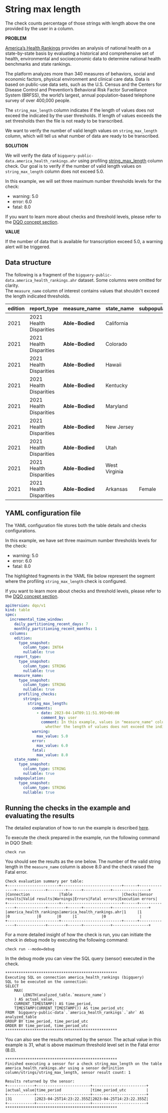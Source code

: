 # String max length

The check counts percentage of those strings with length above the one provided by the user in a column.

**PROBLEM**

[America’s Health Rankings](https://www.americashealthrankings.org/about/methodology/our-reports) provides an analysis of national health on a state-by-state basis by evaluating a historical and comprehensive set of health, environmental and socioeconomic data to determine national health benchmarks and state rankings.

The platform analyzes more than 340 measures of behaviors, social and economic factors, physical environment and clinical care data.
Data is based on public-use data sets, such as the U.S. Census and the Centers for Disease Control and Prevention’s Behavioral Risk Factor Surveillance System (BRFSS),
the world’s largest, annual population-based telephone survey of over 400,000 people.

The `string_max_length` column indicates if the length of values does not exceed the indicated by the user thresholds. If length of values exceeds the set thresholds then the file is not ready to be transcribed.

We want to verify the number of valid length values on `string_max_length` column, which will tell us what number of data are
ready to be transcribed.

**SOLUTION**

We will verify the data of `bigquery-public-data.america_health_rankings.ahr` using profiling
[string_max_length](../checks/column/strings/string-length-above-max-length-percent.md) column check.
Our goal is to verify if the number of valid length values on `string_max_length` column does not exceed 5.0.

In this example, we will set three maximum number thresholds levels for the check:

- warning: 5.0
- error: 6.0
- fatal: 8.0

If you want to learn more about checks and threshold levels, please refer to the [DQO concept section](../dqo-concepts/checks/index.md).

**VALUE**

If the number of data that is available for transcription exceed 5.0, a warning alert will be triggered.

## Data structure

The following is a fragment of the `bigquery-public-data.america_health_rankings.ahr` dataset. Some columns were omitted for clarity.  
The `measure_name` column of interest contains values that shouldn't exceed the length indicated thresholds.

| edition | report_type             | measure_name    | state_name    | subpopulation |
|:--------|:------------------------|:----------------|:--------------|:--------------|
| 2021    | 2021 Health Disparities | **Able-Bodied** | California    |               |
| 2021    | 2021 Health Disparities | **Able-Bodied** | Colorado      |               |
| 2021    | 2021 Health Disparities | **Able-Bodied** | Hawaii        |               |
| 2021    | 2021 Health Disparities | **Able-Bodied** | Kentucky      |               |
| 2021    | 2021 Health Disparities | **Able-Bodied** | Maryland      |               |
| 2021    | 2021 Health Disparities | **Able-Bodied** | New Jersey    |               |
| 2021    | 2021 Health Disparities | **Able-Bodied** | Utah          |               |
| 2021    | 2021 Health Disparities | **Able-Bodied** | West Virginia |               |
| 2021    | 2021 Health Disparities | **Able-Bodied** | Arkansas      | Female        |

## YAML configuration file

The YAML configuration file stores both the table details and checks configurations.

In this example, we have set three maximum number thresholds levels for the check:

- warning: 5.0
- error: 6.0
- fatal: 8.0

The highlighted fragments in the YAML file below represent the segment where the profiling `string_max_length` check is configured.

If you want to learn more about checks and threshold levels, please refer to the [DQO concept section](../dqo-concepts/checks/index.md).

```yaml hl_lines="17-34"
apiVersion: dqo/v1
kind: table
spec:
  incremental_time_window:
    daily_partitioning_recent_days: 7
    monthly_partitioning_recent_months: 1
  columns:
    edition:
      type_snapshot:
        column_type: INT64
        nullable: true
    report_type:
      type_snapshot:
        column_type: STRING
        nullable: true
    measure_name:
      type_snapshot:
        column_type: STRING
        nullable: true
      profiling_checks:
        strings:
          string_max_length:
            comments:
              - date: 2023-04-14T09:11:51.993+00:00
                comment_by: user
                comment: In this example, values in "measure_name" column are verified
                  whether the length of values does not exceed the indicated thresholds.
            warning:
              max_value: 5.0
            error:
              max_value: 6.0
            fatal:
              max_value: 8.0
    state_name:
      type_snapshot:
        column_type: STRING
        nullable: true
    subpopulation:
      type_snapshot:
        column_type: STRING
        nullable: true
```
## Running the checks in the example and evaluating the results

The detailed explanation of how to run the example is described [here](../#running-the-examples).

To execute the check prepared in the example, run the following command in DQO Shell:

``` 
check run
```
You should see the results as the one below.
The number of the valid string length in the `measure_name` column is above 8.0 and the check raised the Fatal error.
```
Check evaluation summary per table:
+-----------------------+---------------------------+------+--------------+-------------+--------+------+------------+----------------+
|Connection             |Table                      |Checks|Sensor results|Valid results|Warnings|Errors|Fatal errors|Execution errors|
+-----------------------+---------------------------+------+--------------+-------------+--------+------+------------+----------------+
|america_health_rankings|america_health_rankings.ahr|1     |1             |0            |0       |0     |1           |0               |
+-----------------------+---------------------------+------+--------------+-------------+--------+------+------------+----------------+
```
For a more detailed insight of how the check is run, you can initiate the check in debug mode by executing the
following command:

```
check run --mode=debug
```

In the debug mode you can view the SQL query (sensor) executed in the check.

```
**************************************************
Executing SQL on connection america_health_rankings (bigquery)
SQL to be executed on the connection:
SELECT
    MAX(
        LENGTH(analyzed_table.`measure_name`)
    ) AS actual_value,
    CURRENT_TIMESTAMP() AS time_period,
    TIMESTAMP(CURRENT_TIMESTAMP()) AS time_period_utc
FROM `bigquery-public-data`.`america_health_rankings`.`ahr` AS analyzed_table
GROUP BY time_period, time_period_utc
ORDER BY time_period, time_period_utc
**************************************************
```
You can also see the results returned by the sensor. The actual value in this example is 31, what is above maximum
threshold level set in the Fatal error (8.0).

```
**************************************************
Finished executing a sensor for a check string_max_length on the table america_health_rankings.ahr using a sensor definition column/strings/string_max_length, sensor result count: 1

Results returned by the sensor:
+------------+------------------------+------------------------+
|actual_value|time_period             |time_period_utc         |
+------------+------------------------+------------------------+
|31          |2023-04-25T14:23:22.355Z|2023-04-25T14:23:22.355Z|
+------------+------------------------+------------------------+
**************************************************
```